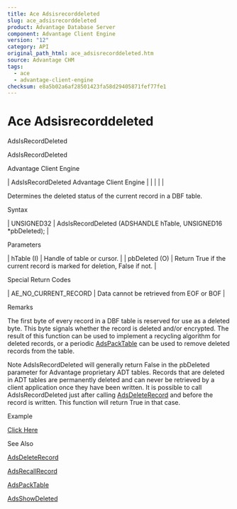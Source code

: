 ```yaml
---
title: Ace Adsisrecorddeleted
slug: ace_adsisrecorddeleted
product: Advantage Database Server
component: Advantage Client Engine
version: "12"
category: API
original_path_html: ace_adsisrecorddeleted.htm
source: Advantage CHM
tags:
  - ace
  - advantage-client-engine
checksum: e8a5b02a6af28501423fa58d29405871fef77fe1
---
```


# Ace Adsisrecorddeleted

AdsIsRecordDeleted

AdsIsRecordDeleted

Advantage Client Engine

| AdsIsRecordDeleted  Advantage Client Engine |  |  |  |  |

Determines the deleted status of the current record in a DBF table.

Syntax

| UNSIGNED32 | AdsIsRecordDeleted (ADSHANDLE hTable,  UNSIGNED16 \*pbDeleted); |

Parameters

| hTable (I) | Handle of table or cursor. |
| pbDeleted (O) | Return True if the current record is marked for deletion, False if not. |

Special Return Codes

| AE\_NO\_CURRENT\_RECORD | Data cannot be retrieved from EOF or BOF |

Remarks

The first byte of every record in a DBF table is reserved for use as a deleted byte. This byte signals whether the record is deleted and/or encrypted. The result of this function can be used to implement a recycling algorithm for deleted records, or a periodic [AdsPackTable](ace_adspacktable.md) can be used to remove deleted records from the table.

Note AdsIsRecordDeleted will generally return False in the pbDeleted parameter for Advantage proprietary ADT tables. Records that are deleted in ADT tables are permanently deleted and can never be retrieved by a client application once they have been written. It is possible to call AdsIsRecordDeleted just after calling [AdsDeleteRecord](ace_adsdeleterecord.md) and before the record is written. This function will return True in that case.

Example

[Click Here](ace_examples.md#adsisrecorddeletedexample)

See Also

[AdsDeleteRecord](ace_adsdeleterecord.md)

[AdsRecallRecord](ace_adsrecallrecord.md)

[AdsPackTable](ace_adspacktable.md)

[AdsShowDeleted](ace_adsshowdeleted.md)
